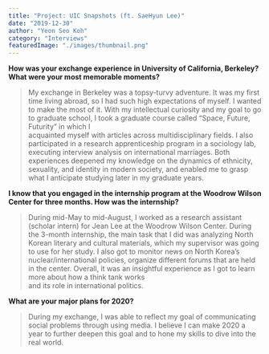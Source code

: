 ```yaml
---
title: "Project: UIC Snapshots (ft. SaeHyun Lee)"
date: "2019-12-30"
author: "Yeon Seo Koh"
category: "Interviews"
featuredImage: "./images/thumbnail.png"
---
```


**How was your exchange experience in University of California, Berkeley? What were your most memorable moments?**

> My exchange in Berkeley was a topsy-turvy adventure. It was my first time living abroad, so I had such high expectations of myself. I wanted to make the most of it. With my intellectual curiosity and my goal to go to graduate school, I took a graduate course called “Space, Future, Futurity” in which I  
> acquainted myself with articles across multidisciplinary fields. I also participated in a research apprenticeship program in a sociology lab, executing interview analysis on international marriages. Both experiences deepened my knowledge on the dynamics of ethnicity, sexuality, and identity in modern society, and enabled me to grasp what I anticipate studying later in my graduate years.

**I know that you engaged in the internship program at the Woodrow Wilson Center for three months. How was the internship?**

> During mid-May to mid-August, I worked as a research assistant (scholar intern) for Jean Lee at the Woodrow Wilson Center. During the 3-month internship, the main task that I did was analyzing North Korean literary and cultural materials, which my supervisor was going to use for her study. I also got to monitor news on North Korea’s nuclear/international policies, organize different forums that are held in the center. Overall, it was an insightful experience as I got to learn more about how a think tank works  
> and its role in international politics.

**What are your major plans for 2020?**

> During my exchange, I was able to reflect my goal of communicating social problems through using media. I believe I can make 2020 a year to further deepen this goal and to hone my skills to dive into the real world.
